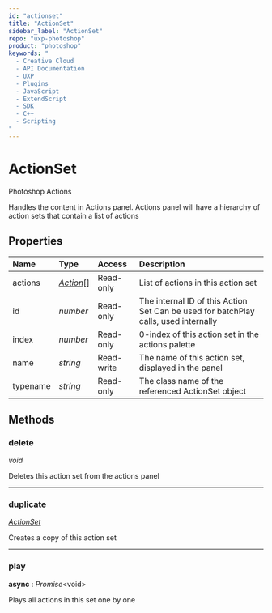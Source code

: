 ```yaml
---
id: "actionset"
title: "ActionSet"
sidebar_label: "ActionSet"
repo: "uxp-photoshop"
product: "photoshop"
keywords: "
  - Creative Cloud
  - API Documentation
  - UXP
  - Plugins
  - JavaScript
  - ExtendScript
  - SDK
  - C++
  - Scripting
"
---
```


# ActionSet

Photoshop Actions

Handles the content in Actions panel.
Actions panel will have a hierarchy of action sets that contain a list of actions

## Properties

| Name | Type | Access | Description |
| :------ | :------ | :------ | :------ |
| actions | [*Action*](/ps_reference/classes/action/)[] | Read-only | List of actions in this action set |
| id | *number* | Read-only | The internal ID of this Action Set Can be used for batchPlay calls, used internally |
| index | *number* | Read-only | 0-index of this action set in the actions palette |
| name | *string* | Read-write | The name of this action set, displayed in the panel |
| typename | *string* | Read-only | The class name of the referenced ActionSet object |

## Methods

### delete

*void*

Deletes this action set from the actions panel

___

### duplicate

[*ActionSet*](/ps_reference/classes/actionset/)

Creates a copy of this action set

___

### play

**async** : *Promise*<void\>

Plays all actions in this set one by one
